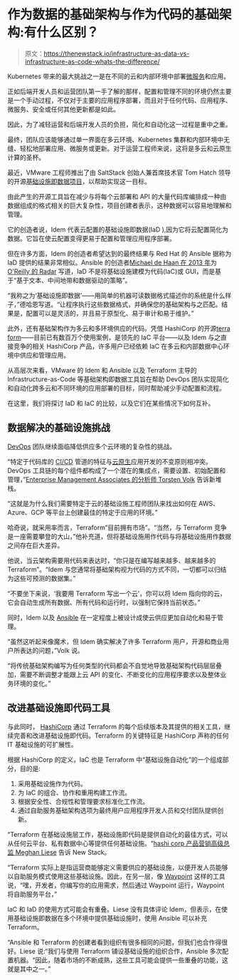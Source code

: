 # 作为数据的基础架构与作为代码的基础架构:有什么区别？

> 原文：<https://thenewstack.io/infrastructure-as-data-vs-infrastructure-as-code-whats-the-difference/>

Kubernetes 带来的最大挑战之一是在不同的云和内部环境中部署[微服务](https://thenewstack.io/category/microservices/)和应用。

正如后端开发人员和运营团队第一手了解的那样，配置和管理不同的环境仍然主要是一个手动过程，不仅对于主要的应用程序部署，而且对于任何代码、应用程序、微服务、安全或任何其他更新都是如此。

因此，为了减轻运营和后端开发人员的负担，简化和自动化这一过程是重中之重。

最终，团队应该能够通过单一界面在多云环境、Kubernetes 集群和内部环境中无缝、轻松地部署应用、微服务或更新。对于运营工程师来说，这将是多云和云原生计算的圣杯。

最近，VMware 工程师推出了由 SaltStack 创始人兼首席技术官 Tom Hatch 领导的开源[基础设施即数据项目](https://learnidem.github.io/)，以帮助实现这一目标。

由此产生的开源工具旨在减少与将每个云部署和 API 的大量代码库编排成一种由数据组成的格式相关的巨大复杂性，项目创建者表示，这种数据可以容易地理解和管理。

它的创造者说，Idem 代表云配置的基础设施即数据(IaD ),因为它将云配置简化为数据。它旨在使云配置变得更易于配置和管理应用程序部署。

但在许多方面，Idem 的创造者希望达到的最终结果与 Red Hat 的 Ansible 据称为 IaD 提供的结果非常相似。Ansible 的创造者[Michael de Haan 在 2013 年](http://radar.oreilly.com/2013/08/the-rise-of-infrastructure-as-data.html)为 [O'Reilly 的 Radar](https://www.oreilly.com/radar/) 写道，IaD 不是将基础设施建模为代码(IaC)或 GUI，而是基于“基于文本、中间地带和数据驱动的策略”。

“我称之为‘基础设施即数据’——用简单的机器可读数据格式描述你的系统是什么样子，”德哈恩写道。“让程序执行这些数据格式，并确保您的基础架构与之匹配。结果是，配置可以是灵活的，并且易于原型化、易于审计和易于维护。”

此外，还有基础架构作为多云和多环境供应的代码。凭借 HashiCorp 的开源[terra form](https://www.terraform.io/)——目前已有数百万个使用案例，是领先的 IaC 平台——以及 Idem 与之直接竞争的相关 HashiCorp 产品，许多用户已经依赖 IaC 在多云和内部数据中心环境中供应和管理应用。

从高层次来看，VMware 的 Idem 和 Ansible 以及 Terraform 主导的 Infrastructure-as-Code 等基础架构即数据工具旨在帮助 DevOps 团队实现简化和自动化跨多云和不同环境的应用部署的目标，同时帮助减少手动配置和流程。

在这里，我们将探讨 IaD 和 IaC 的比较，以及它们在某些情况下如何互补。

## 数据解决的基础设施挑战

[DevOps](https://thenewstack.io/category/devops/) 团队继续面临降低供应多个云环境的复杂性的挑战。

“特定于代码库的 [CI/CD](https://thenewstack.io/category/ci-cd/) 管道的特征与[云原生](https://thenewstack.io/category/cloud-native/)应用开发的不变原则相冲突。DevOps 工具链的每个组件都构成了一个潜在的集成点，需要设置、初始配置和管理，”[Enterprise Management Associates 的分析师 Torsten Volk](https://www.linkedin.com/in/torstenvolk/) 告诉新堆栈。

“这就是为什么我们需要特定于云的基础设施工程师团队来找出如何在 AWS、Azure、GCP 等平台上创建最佳的特定于应用的环境。”

哈奇说，就采用率而言，Terraform“目前拥有市场”。“当然，与 Terraform 竞争是一座需要攀登的大山，”他补充道，但将基础设施用作代码与将基础设施用作数据之间存在巨大差异。

他说，当云架构需要用代码来表达时，“你只是在编写越来越多、越来越多的 Terraform”。“Idem 与您通常将基础架构视为代码的方式不同，一切都可以归结为这些可预测的数据集。”

“不要坐下来说，‘我要用 Terraform 写出一个云’，你可以将 Idem 指向你的云，它会自动生成所有数据、所有代码和运行时，以强制它保持当前状态。”

同时，Idem 以及 [Ansible](https://thenewstack.io/how-to-deploy-a-container-using-ansible/) 在一定程度上被设计成使云供应更加自动化和易于管理。

“虽然这听起来像魔术，但 Idem 确实解决了许多 Terraform 用户，开源和商业用户所表达的问题，”Volk 说。

“将传统基础架构编写为任何类型的代码都会不自觉地导致基础架构代码层层叠加，需要不断调整才能跟上云 API 的变化、不断变化的应用程序要求以及整体业务环境的变化。”

## 改进基础设施即代码工具

与此同时， [HashiCorp](https://www.hashicorp.com/?utm_content=inline-mention) 通过 Terraform 的每个后续版本及其提供的相关工具，继续完善和改进基础设施即代码。Terraform 的关键特征是 HashiCorp 声称的任何 IT 基础设施的可扩展性。

根据 HashiCorp 的定义，IaC 也是 Terraform 中“基础设施自动化”的一个组成部分，目的是:

1.  采用基础设施作为代码。
2.  为 IaC 的组合、协作和重用构建工作流。
3.  根据安全性、合规性和管理要求标准化工作流。
4.  通过自助服务基础架构选项为最终用户应用程序开发人员和交付团队提供创新。

“Terraform 在基础设施层工作，基础设施即代码是提供自动化的最佳方式，可以从任何云平台、私有数据中心等提供任何基础设施。“[hashi corp 产品营销高级总监 Meghan Liese](https://www.linkedin.com/in/meghanliese) 告诉 New Stack。

“Terraform 实际上是指运营商能够定义需要供应的基础设施，以便开发人员能够以自助服务模式使用这些基础设施。因此，在另一层，像 [Waypoint](https://www.waypointproject.io/) 这样的工具说，“嘿，开发者，你编写你的应用需求，然后通过 Waypoint 运行，Waypoint 将自助服务平台，”

IaC 和 IaD 的使用方式可能会有重叠。Liese 没有具体评论 Idem，但表示，在使用基础设施即数据在多个环境中提供基础设施时，使用 Ansible 可以补充 Terraform。

“Ansible 和 Terraform 的创建者看到组织有很多相同的问题，但我们也合作得很好。Liese 说:“我们与使用 Terraform 铺设基础设施的组织合作，Ansible 多次配置机器。“因此，随着市场的不断成熟，这些工具可能会提供一些重叠的功能，这就是其中之一。”

<svg xmlns:xlink="http://www.w3.org/1999/xlink" viewBox="0 0 68 31" version="1.1"><title>Group</title> <desc>Created with Sketch.</desc></svg>